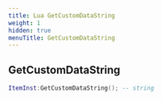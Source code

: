 ```yaml
---
title: Lua GetCustomDataString
weight: 1
hidden: true
menuTitle: GetCustomDataString
---
```

## GetCustomDataString
```lua
ItemInst:GetCustomDataString(); -- string
```